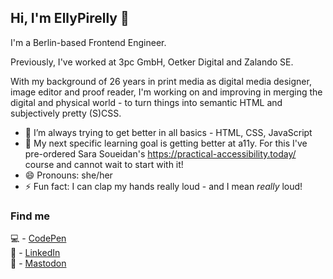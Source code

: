 ## Hi, I'm EllyPirelly 👋

I'm a Berlin-based Frontend Engineer.

Previously, I've worked at 3pc GmbH, Oetker Digital and Zalando SE.

With my background of 26 years in print media as digital media designer, image editor and proof reader, I'm working on and improving in merging the digital and physical world - to turn things into semantic HTML and subjectively pretty (S)CSS.

- 🌱 I’m always trying to get better in all basics - HTML, CSS, JavaScript
- 🔭 My next specific learning goal is getting better at a11y. For this I've pre-ordered Sara Soueidan's https://practical-accessibility.today/ course and cannot wait to start with it!
- 😄 Pronouns: she/her
- ⚡ Fun fact: I can clap my hands really loud - and I mean _really_ loud!

### Find me

:computer: - [CodePen](https://codepen.io/ellypirelly/pens/public) <br/>
:bust_in_silhouette: - [LinkedIn](https://www.linkedin.com/in/elle-hanschen/) <br/>
:elephant: - [Mastodon](https://mastodon.world/@EllyPirelly)

